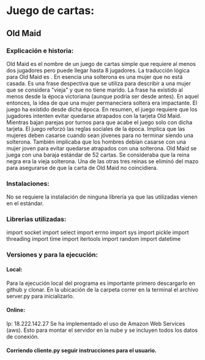 # Juego de cartas:
## Old Maid
### Explicación e historia:
Old Maid es el nombre de un juego de cartas simple que requiere al menos dos jugadores pero puede llegar hasta 8 jugadores.
La traducción lógica para Old Maid es <Solterona>. 
En esencia una solterona es una mujer que no está casada. Es una frase despectiva que se utiliza para describir a una mujer que se considera "vieja" y que no tiene marido.
La frase <solterona> ha existido al menos desde la época victoriana (aunque podria ser desde antes). En aquel entonces, la idea de que una mujer permaneciera soltera era impactante. 
El juego ha existido desde dicha época. 
En resumen, el juego requiere que los jugadores intenten evitar quedarse atrapados con la tarjeta Old Maid.
Mientras bajan parejas por turnos para que acabe el juego solo con dicha tarjeta.
El juego reforzó las reglas sociales de la época. Implica que las mujeres deben casarse cuando sean jóvenes para no terminar siendo una solterona. 
También implicaba que los hombres debían casarse con una mujer joven para evitar quedarse atrapados con una solterona.
Old Maid se juega con una baraja estándar de 52 cartas. Se consideraba que la reina negra era la vieja solterona. 
Una de las otras tres reinas se eliminó del mazo para asegurarse de que la carta de Old Maid no coincidiera.


### Instalaciones:
No se requiere la instalación de ninguna librería ya que las utilizadas vienen en el estándar. 
### Librerias utilizadas:
import socket
import select
import errno
import sys
import pickle
import threading
import time
import itertools
import random
import datetime

### Versiones y para la ejecución:
#### Local:
Para la ejecución local del programa es importante primero descargarlo en github y clonar. 
En la ubicación de la carpeta correr en la terminal el archivo server.py para inicializarlo. 
#### Online:
Ip: 18.222.142.27
Se ha implementado el uso de Amazon Web Services (aws). 
Esto para montar el servidor en la nube y se incluyen todos los datos de conexión.

#### Corriendo cliente.py seguir instrucciones para el usuario.
